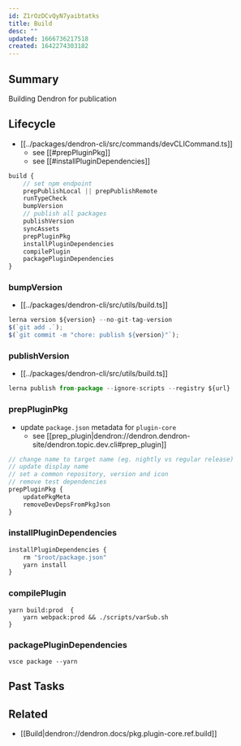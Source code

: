 ```yaml
---
id: Z1rOzDCvQyN7yaibtatks
title: Build
desc: ""
updated: 1666736217518
created: 1642274303182
---
```


## Summary

Building Dendron for publication

## Lifecycle

<!-- Startup process for this module -->

- [[../packages/dendron-cli/src/commands/devCLICommand.ts]]
	- see [[#prepPluginPkg]]
	- see [[#installPluginDependencies]]
```ts
build {
	// set npm endpoint
	prepPublishLocal || prepPublishRemote
	runTypeCheck
	bumpVersion
	// publish all packages
	publishVersion
	syncAssets
	prepPluginPkg
	installPluginDependencies
	compilePlugin
	packagePluginDependencies
}
```

### bumpVersion

- [[../packages/dendron-cli/src/utils/build.ts]]
```ts
lerna version ${version} --no-git-tag-version
$(`git add .`);
$(`git commit -m "chore: publish ${version}"`);
```

### publishVersion

- [[../packages/dendron-cli/src/utils/build.ts]]
```ts
lerna publish from-package --ignore-scripts --registry ${url}
```

### prepPluginPkg
- update `package.json` metadata for `plugin-core`
	- see [[prep_plugin|dendron://dendron.dendron-site/dendron.topic.dev.cli#prep_plugin]]
```ts
// change name to target name (eg. nightly vs regular release)
// update display name
// set a common repository, version and icon
// remove test dependencies
prepPluginPkg {
	updatePkgMeta
	removeDevDepsFromPkgJson
}

```


### installPluginDependencies
```ts
installPluginDependencies {
	rm "$root/package.json"
	yarn install
}
```

### compilePlugin

```
yarn build:prod  {
	yarn webpack:prod && ./scripts/varSub.sh
}
```

### packagePluginDependencies

```
vsce package --yarn
```

<!-- How to do common operations with this code -->

## Past Tasks

<!-- Link to past pull requests and commits on this given module  -->

## Related

- [[Build|dendron://dendron.docs/pkg.plugin-core.ref.build]]
